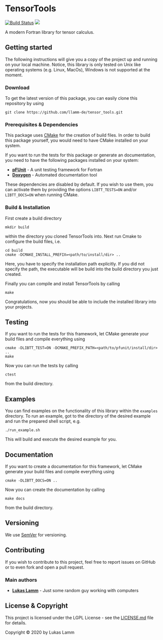 # TensorTools
[![Build Status](https://jenkins.llamm.de/buildStatus/icon?job=tensor_tools_2%2Fmaster)](https://jenkins.llamm.de/job/tensor_tools_2/job/master/)
![](https://img.shields.io/badge/license-LGPL--V2.1-blue)

A modern Fortran library for tensor calculus.

## Getting started
The following instructions will give you a copy of the project up and running on your local machine.
Notice, this library is only tested on Unix like operating systems (e.g. Linux, MacOs), Windows is not supported at the moment.

### Download
To get the latest version of this package, you can easily clone this repository by using
```
git clone https://github.com/llamm-de/tensor_tools.git
```

### Prerequisites & Dependencies
This package uses [CMake](https://cmake.org/) for the creation of build files. In order to build this package yourself, you would need to have CMake installed on your system.

If you want to run the tests for this package or generate an documentation, you need to have the following packages installed on your system:

* [**pFUnit**](https://github.com/Goddard-Fortran-Ecosystem/pFUnit) - A unit testing framework for Fortran
* [**Doxygen**](https://www.doxygen.nl/) - Automated documentation tool

These dependencies are disabled by default. If you wish to use them, you can activate them by providing the options ```LIBTT_TESTS=ON``` and/or ```LIBTT_DOCS=ON``` when running CMake.

### Build & Installation
First create a build directory
```
mkdir build
```
within the directory you cloned TensorTools into. Next run Cmake to configure the build files, i.e.
```
cd build
cmake -DCMAKE_INSTALL_PREFIX=<path/to/install/dir> ..
```
Here, you have to specify the installation path explicitly. If you did not specify the path, the executable will be build into the build directory you just created. 

Finally you can compile and install TensorTools by calling
```
make
```
Congratulations, now you should be able to include the installed library into your projects.

## Testing
If you want to run the tests for this framework, let CMake generate your build files and compile everything using
```
cmake -DLIBTT_TEST=ON -DCMAKE_PREFIX_PATH=<path/to/pfunit/install/dir> ..
make
```
Now you can run the tests by calling
```
ctest
```
from the build directory.

## Examples
You can find examples on the functionality of this library within the ```examples``` directory. To run an example, got to the directory of the desired example and run the prepared shell script, e.g.
```
./run_example.sh
```
This will build and execute the desired example for you.

## Documentation
If you want to create a documentation for this framework, let CMake generate your build files and compile everything using
```
cmake -DLIBTT_DOCS=ON ..
```
Now you can create the documentation by calling
```
make docs
```
from the build directory.

## Versioning
We use [SemVer](http://semver.org/) for versioning.

## Contributing
If you wish to contribute to this project, feel free to report issues on GitHub or to even fork and open a pull request.

### Main authors
* [**Lukas Lamm**](https://www.llamm.de) - Just some random guy working with computers

## License & Copyright
This project is licensed under the LGPL License - see the [LICENSE.md](LICENSE.md) file for details.

Copyright © 2020 by Lukas Lamm
